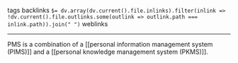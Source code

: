 tags 
backlinks `$= dv.array(dv.current().file.inlinks).filter(inlink => !dv.current().file.outlinks.some(outlink => outlink.path === inlink.path)).join(" ")`
weblinks 
___
PMS is a combination of a [[personal information management system (PIMS)]] and a [[personal knowledge management system (PKMS)]].